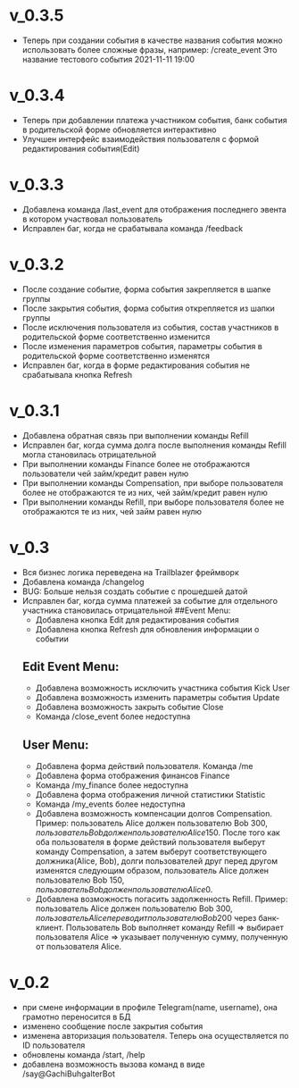 # v_0.3.5
* Теперь при создании события в качестве названия события можно использовать более сложные фразы, например: /create_event Это название тестового события 2021-11-11 19:00

# v_0.3.4
* Теперь при добавлении платежа участником события, банк события в родительской форме обновляется интерактивно
* Улучшен интерфейс взаимодействия пользователя с формой редактирования события(Edit)

# v_0.3.3
* Добавлена команда /last_event для отображения последнего эвента в котором участвовал пользователь
* Исправлен баг, когда не срабатывала команда /feedback

# v_0.3.2
* После создание событие, форма события закрепляется в шапке группы
* После закрытия события, форма события открепляется из шапки группы
* После исключения пользователя из события, состав участников в родительской форме соответственно изменится
* После изменения параметров события, параметры события в родительской форме соответственно изменятся
* Исправлен баг, когда в форме редактирования события не срабатывала кнопка Refresh

# v_0.3.1
* Добавлена обратная связь при выполнении команды Refill
* Исправлен баг, когда сумма долга после выполнения команды Refill могла становилась отрицательной
* При выполнении команды Finance более не отображаются пользователи чей займ/кредит равен нулю
* При выполнении команды Compensation, при выборе пользователя более не отображаются те из них, чей займ/кредит равен нулю
* При выполнении команды Refill, при выборе пользователя более не отображаются те из них, чей займ равен нулю

# v_0.3
* Вся бизнес логика переведена на Trailblazer фреймворк
* Добавлена команда /changelog
* BUG: Больше нельзя создать событие с прошедшей датой
* Исправлен баг, когда сумма платежей за событие для отдельного участника становилась отрицательной
  ##Event Menu:
    * Добавлена кнопка Edit для редактирования события
    * Добавлена кнопка Refresh для обновления информации о событии
  ## Edit Event Menu:
    * Добавлена возможность исключить участника события Kick User
    * Добавлена возможность изменить параметры события Update
    * Добавлена возможность закрыть событие Close
    * Команда /close_event <id> более недоступна
  ## User Menu:
    * Добавлена форма действий пользователя. Команда /me
    * Добавлена форма отображения финансов Finance
    * Команда /my_finance более недоступна
    * Добавлена форма отображения личной статистики Statistic
    * Команда /my_events более недоступна
    * Добавлена возможность компенсации долгов Compensation. Пример: пользователь Alice должен пользователю Bob 300$, пользователь Bob должен пользователю Alice 150$. После того как оба пользователя в форме действий пользователя выберут команду Compensation, а затем выберут соответствующего должника(Alice, Bob), долги пользователей друг перед другом изменятся следующим образом, пользователь Alice должен пользователю Bob 150$, пользователь Bob должен пользователю Alice 0$.
    * Добавлена возможность погасить задолженность Refill. Пример: пользователь Alice должен пользователю Bob 300$, пользователь Alice переводит пользователю Bob 200$ через банк-клиент. Пользователь Bob выполняет команду Refill => выбирает пользователя Alice => указывает полученную сумму, полученную от пользователя Alice.

# v_0.2
* при смене информации в профиле Telegram(name, username), она грамотно переносится в БД
* изменено сообщение после закрытия события
* изменена авторизация пользователя. Теперь она осуществляется по ID пользователя
* обновлены команда /start, /help
* добавлена возможность вызова команд в виде /say@GachiBuhgalterBot
